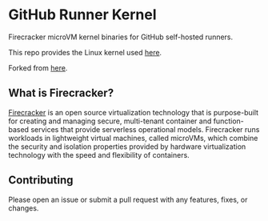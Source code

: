 # GitHub Runner Kernel

Firecracker microVM kernel binaries for GitHub self-hosted runners.

This repo provides the Linux kernel used [here](https://github.com/product-os/github-runner-vm).

Forked from [here](https://github.com/balena-io-experimental/container-jail).

## What is Firecracker?

[Firecracker](https://firecracker-microvm.github.io/) is an open source virtualization technology that is purpose-built for creating and managing secure, multi-tenant container and function-based services that provide serverless operational models. Firecracker runs workloads in lightweight virtual machines, called microVMs, which combine the security and isolation properties provided by hardware virtualization technology with the speed and flexibility of containers.

## Contributing

Please open an issue or submit a pull request with any features, fixes, or changes.

